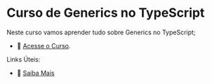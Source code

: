 # Curso de Generics no TypeScript

Neste curso vamos aprender tudo sobre Generics no TypeScript;

- :movie_camera: [Acesse o Curso](https://academy.especializati.com.br/curso/typescript-generics).


Links Úteis:

- :tada: [Saiba Mais](https://linktr.ee/especializati)
